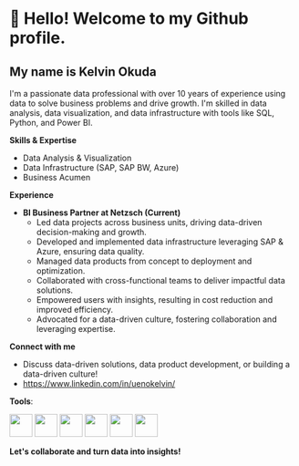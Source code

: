 # 👋 Hello! Welcome to my Github profile.
## My name is Kelvin Okuda

I'm a passionate data professional with over 10 years of experience using data to solve business problems and drive growth.  I'm skilled in data analysis, data visualization, and data infrastructure with tools like SQL, Python, and Power BI. 

**Skills & Expertise**

* Data Analysis & Visualization
* Data Infrastructure (SAP, SAP BW, Azure)
* Business Acumen

**Experience**

* **BI Business Partner at Netzsch (Current)**
    * Led data projects across business units, driving data-driven decision-making and growth.
    * Developed and implemented data infrastructure leveraging SAP & Azure, ensuring data quality.
    * Managed data products from concept to deployment and optimization.
    * Collaborated with cross-functional teams to deliver impactful data solutions.
    * Empowered users with insights, resulting in cost reduction and improved efficiency.
    * Advocated for a data-driven culture, fostering collaboration and leveraging expertise.

**Connect with me**

* Discuss data-driven solutions, data product development, or building a data-driven culture!
* https://www.linkedin.com/in/uenokelvin/

**Tools**:

<img loading="lazy" src="https://cdn.jsdelivr.net/gh/devicons/devicon@latest/icons/jupyter/jupyter-original.svg" width="40" height="40"/> 
<img loading="lazy" src="https://cdn.jsdelivr.net/gh/devicons/devicon@latest/icons/azure/azure-original.svg" width="40" height="40"/>
<img loading="lazy" src="https://cdn.jsdelivr.net/gh/devicons/devicon@latest/icons/microsoftsqlserver/microsoftsqlserver-original.svg" width="40" height="40"/>
<img loading="lazy" src="https://cdn.jsdelivr.net/gh/devicons/devicon@latest/icons/mysql/mysql-original.svg" width="40" height="40"/>
<img loading="lazy" src="https://cdn.jsdelivr.net/gh/devicons/devicon@latest/icons/postgresql/postgresql-original.svg" width="40" height="40"/>
<img loading="lazy" src="https://cdn.jsdelivr.net/gh/devicons/devicon@latest/icons/python/python-original.svg" width="40" height="40"/>

**Let's collaborate and turn data into insights!**

